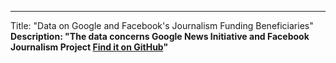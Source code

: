 ---
Title: "Data on Google and Facebook's Journalism Funding Beneficiaries" <b>
Description: "The data concerns Google News Initiative and Facebook Journalism Project [Find it on GitHub](https://p-charis.github.io/Platform-funding-of-journalism/)"

